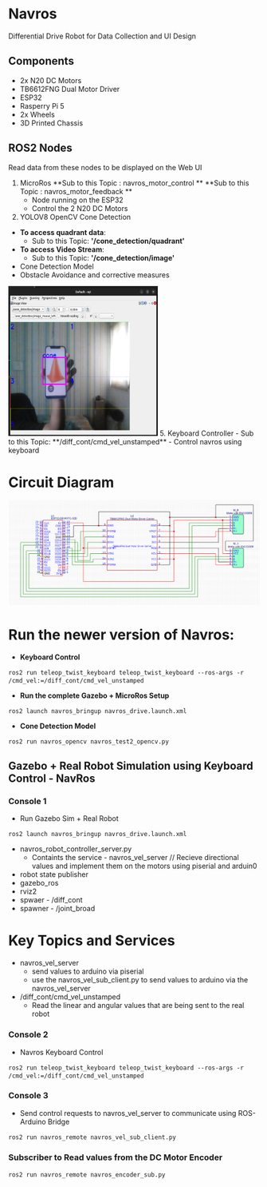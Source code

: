 # Navros
Differential Drive Robot for Data Collection and UI Design
## Components
- 2x N20 DC Motors
- TB6612FNG Dual Motor Driver
- ESP32
- Rasperry Pi 5
- 2x Wheels
- 3D Printed Chassis

## ROS2 Nodes
Read data from these nodes to be displayed on the Web UI
1. MicroRos
**Sub to this Topic : navros_motor_control **
**Sub to this Topic : navros_motor_feedback **
   - Node running on the ESP32
   - Control the 2 N20 DC Motors
3. YOLOV8 OpenCV Cone Detection
- **To access quadrant data**:
   - Sub to this Topic: **'/cone_detection/quadrant'**
- **To access Video Stream**:
   - Sub to this Topic: **'/cone_detection/image'**
- Cone Detection Model
- Obstacle Avoidance and corrective measures
<img src="https://github.com/omom77/NavRos/blob/cb0c5e8dab49c8249e7086d39273cd6f7c4299f5/images/cone_detected.png" width="300" height="300"/>
5. Keyboard Controller
- Sub to this Topic: **/diff_cont/cmd_vel_unstamped**
- Control navros using keyboard

  # Circuit Diagram
  <img src="images/circuit_diagram.png" />

# Run the newer version of Navros:
- **Keyboard Control**
```
ros2 run teleop_twist_keyboard teleop_twist_keyboard --ros-args -r /cmd_vel:=/diff_cont/cmd_vel_unstamped
```
- **Run the complete Gazebo + MicroRos Setup**
```
ros2 launch navros_bringup navros_drive.launch.xml 
```
- **Cone Detection Model**
```
ros2 run navros_opencv navros_test2_opencv.py
```

## Gazebo + Real Robot Simulation using Keyboard Control - NavRos
### Console 1
- Run Gazebo Sim + Real Robot
```
ros2 launch navros_bringup navros_drive.launch.xml
```
- navros_robot_controller_server.py 
  - Containts the service - navros_vel_server // Recieve directional values and implement them on the motors using piserial and arduin0
- robot state publisher
- gazebo_ros
- rviz2
- spwaer - /diff_cont
- spawner - /joint_broad


# Key Topics and Services
- navros_vel_server
  - send values to arduino via piserial
  - use the navros_vel_sub_client.py to send values to arduino via the navros_vel_server
- /diff_cont/cmd_vel_unstamped
  - Read the linear and angular values that are being sent to the real robot

### Console 2
- Navros Keyboard Control
```
ros2 run teleop_twist_keyboard teleop_twist_keyboard --ros-args -r /cmd_vel:=/diff_cont/cmd_vel_unstamped
```
### Console 3
- Send control requests to navros_vel_server to communicate using ROS-Arduino Bridge
```
ros2 run navros_remote navros_vel_sub_client.py 
```
### Subscriber to Read values from the DC Motor Encoder
```
ros2 run navros_remote navros_encoder_sub.py
```
